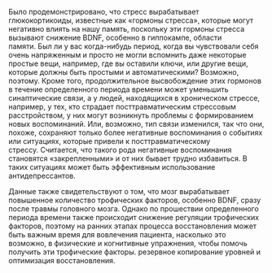 


Было продемонстрировано, что стресс вырабатывает глюкокортикоиды, известные как «гормоны стресса», которые могут негативно влиять на нашу память, поскольку эти гормоны стресса вызывают снижение BDNF, особенно в гиппокампе, области памяти. Был ли у вас когда-нибудь период, когда вы чувствовали себя очень напряженным и просто не могли вспомнить даже некоторые простые вещи, например, где вы оставили ключи, или другие вещи, которые должны быть простыми и автоматическими? Возможно, поэтому. Кроме того, продолжительное высвобождение этих гормонов в течение определенного периода времени может уменьшить синаптические связи, а у людей, находящихся в хроническом стрессе, например, у тех, кто страдает посттравматическим стрессовым расстройством, у них могут возникнуть проблемы с формированием новых воспоминаний. Или, возможно, тип связи изменился, так что они, похоже, сохраняют только более негативные воспоминания о событиях или ситуациях, которые привели к посттравматическому стрессу. Считается, что такого рода негативные воспоминания становятся «закрепленными» и от них бывает трудно избавиться. В таких ситуациях может быть эффективным использование антидепрессантов.

Данные также свидетельствуют о том, что мозг вырабатывает повышенное количество трофических факторов, особенно BDNF, сразу после травмы головного мозга. Однако по прошествии определенного периода времени также происходит снижение регуляции трофических факторов, поэтому на ранних этапах процесса восстановления может быть важным время для вовлечения пациента, насколько это возможно, в физические и когнитивные упражнения, чтобы помочь получить эти трофические факторы. резервное копирование уровней и оптимизация восстановления.

